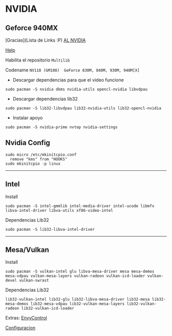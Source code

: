 # NVIDIA 
## Geforce 940MX
[Gracias](Lista de Links :P)
[AL NVIDIA](https://wiki.archlinux.org/title/NVIDIA)

[Help](https://nvidia.custhelp.com/app/answers/detail/a_id/137/~/linux---editing-your-x-config-file)

Habilita el repositorio ```Multilib```

Codename ``` NV118 (GM108) 	GeForce 830M, 840M, 930M, 940M[X] ```

- Descargar dependencias para que el video funcione
```
sudo pacman -S nvidia dkms nvidia-utils opencl-nvidia libvdpau
```
- Descargar dependencias lib32
```
sudo pacman -S lib32-libvdpau lib32-nvidia-utils lib32-opencl-nvidia
```

- Instalar apoyo
```
sudo pacman -S nvidia-prime nvtop nvidia-settings
```
## Nvidia Config
```
sudo micro /etc/mkinitcpio.conf
  remove "kms" from "HOOKS"
sudo mkinitcpio -p linux
```

---

## Intel
Install
```
sudo pacman -S intel-gmmlib intel-media-driver intel-ucode libmfx libva-intel-driver libva-utils xf86-video-intel
```
Dependencias Lib32
```
sudo pacman -S lib32-libva-intel-driver
```

---
## Mesa/Vulkan
Install
```
sudo pacman -S vulkan-intel glu libva-mesa-driver mesa mesa-demos mesa-vdpau vulkan-mesa-layers vulkan-radeon vulkan-icd-loader vulkan-devel vulkan-swrast
```

Dependencias Lib32
```
lib32-vulkan-intel lib32-glu lib32-libva-mesa-driver lib32-mesa lib32-mesa-demos lib32-mesa-vdpau lib32-vulkan-mesa-layers lib32-vulkan-radeon lib32-vulkan-icd-loader 
```

Extras:
[EnvyControl](https://github.com/bayasdev/envycontrol)

[Configuracion](https://wiki.denshi.org/hypha/client/nvidia)
